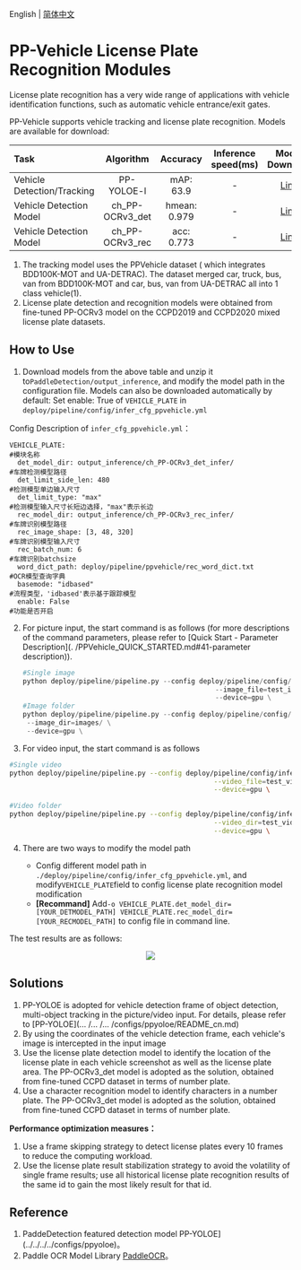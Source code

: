 English | [简体中文](ppvehicle_plate.md)

# PP-Vehicle License Plate Recognition Modules

License plate recognition has a very wide range of applications with vehicle identification functions, such as automatic vehicle entrance/exit gates.

PP-Vehicle supports vehicle tracking and license plate recognition. Models are available for download:

| Task                       | Algorithm       | Accuracy     | Inference speed(ms) | Model Download                                                                             |
|:-------------------------- |:---------------:|:------------:|:-------------------:|:------------------------------------------------------------------------------------------:|
| Vehicle Detection/Tracking | PP-YOLOE-l      | mAP: 63.9    | -                   | [Link](https://bj.bcebos.com/v1/paddledet/models/pipeline/mot_ppyoloe_l_36e_ppvehicle.zip) |
| Vehicle Detection Model    | ch_PP-OCRv3_det | hmean: 0.979 | -                   | [Link](https://bj.bcebos.com/v1/paddledet/models/pipeline/ch_PP-OCRv3_det_infer.tar.gz)    |
| Vehicle Detection Model    | ch_PP-OCRv3_rec | acc: 0.773   | -                   | [Link](https://bj.bcebos.com/v1/paddledet/models/pipeline/ch_PP-OCRv3_rec_infer.tar.gz)    |

1. The tracking model uses the PPVehicle dataset ( which integrates BDD100K-MOT and UA-DETRAC). The dataset merged car, truck, bus, van from BDD100K-MOT and car, bus, van from UA-DETRAC all into 1 class vehicle(1).
2. License plate detection and recognition models were obtained from fine-tuned PP-OCRv3 model on the CCPD2019 and CCPD2020 mixed license plate datasets.

## How to Use

1. Download models from the above table and unzip it to```PaddleDetection/output_inference```, and modify the model path in the configuration file. Models can also be downloaded automatically by default: Set  enable: True of `VEHICLE_PLATE` in `deploy/pipeline/config/infer_cfg_ppvehicle.yml`

Config Description of `infer_cfg_ppvehicle.yml`：

```
VEHICLE_PLATE:                                                            #模块名称
  det_model_dir: output_inference/ch_PP-OCRv3_det_infer/                  #车牌检测模型路径
  det_limit_side_len: 480                                                 #检测模型单边输入尺寸
  det_limit_type: "max"                                                   #检测模型输入尺寸长短边选择，"max"表示长边
  rec_model_dir: output_inference/ch_PP-OCRv3_rec_infer/                  #车牌识别模型路径
  rec_image_shape: [3, 48, 320]                                           #车牌识别模型输入尺寸
  rec_batch_num: 6                                                        #车牌识别batchsize
  word_dict_path: deploy/pipeline/ppvehicle/rec_word_dict.txt             #OCR模型查询字典
  basemode: "idbased"                                                     #流程类型，'idbased'表示基于跟踪模型
  enable: False                                                           #功能是否开启
```

2. For picture input, the start command is as follows (for more descriptions of the command parameters, please refer to [Quick Start - Parameter Description](. /PPVehicle_QUICK_STARTED.md#41-parameter description)).

   ```python
   #Single image
   python deploy/pipeline/pipeline.py --config deploy/pipeline/config/infer_cfg_ppvehicle.yml \
                                                   --image_file=test_image.jpg \
                                                   --device=gpu \
   #Image folder
   python deploy/pipeline/pipeline.py --config deploy/pipeline/config/infer_cfg_ppvehicle.yml \
    --image_dir=images/ \
    --device=gpu \
   ```

3. For video input, the start command is as follows

```bash
#Single video
python deploy/pipeline/pipeline.py --config deploy/pipeline/config/infer_cfg_ppvehicle.yml \
                                                   --video_file=test_video.mp4 \
                                                   --device=gpu \

#Video folder
python deploy/pipeline/pipeline.py --config deploy/pipeline/config/infer_cfg_ppvehicle.yml \
                                                   --video_dir=test_videos/ \
                                                   --device=gpu \
```

4. There are two ways to modify the model path

   - Config different model path in ```./deploy/pipeline/config/infer_cfg_ppvehicle.yml```, and modify`VEHICLE_PLATE`field to config license plate recognition model modification
   - **[Recommand]** Add`-o VEHICLE_PLATE.det_model_dir=[YOUR_DETMODEL_PATH] VEHICLE_PLATE.rec_model_dir=[YOUR_RECMODEL_PATH]` to config file in command line.

The test results are as follows:

<div width="600" align="center">
  <img src="../images/ppvehicleplate.jpg"/>
</div>

## Solutions

1. PP-YOLOE is adopted for vehicle detection frame of object detection, multi-object tracking in the picture/video input. For details, please refer to [PP-YOLOE](... /... /... /configs/ppyoloe/README_cn.md)
2. By using the coordinates of the vehicle detection frame, each vehicle's image is intercepted in the input image
3. Use the license plate detection model to identify the location of the license plate in each vehicle screenshot as well as the license plate area. The PP-OCRv3_det model is adopted as the solution, obtained from fine-tuned CCPD dataset in terms of number plate.
4. Use a character recognition model to identify characters in a number plate. The PP-OCRv3_det model is adopted as the solution, obtained from fine-tuned CCPD dataset in terms of number plate.

**Performance optimization measures：**

1. Use a frame skipping strategy to detect license plates every 10 frames to reduce the computing workload.
2. Use the license plate result stabilization strategy to avoid the volatility of single frame results; use all historical license plate recognition results of the same id to gain the most likely result for that id.

## Reference

1. PaddeDetection featured detection model PP-YOLOE](../../../../configs/ppyoloe)。
2. Paddle OCR Model Library [PaddleOCR](https://github.com/PaddlePaddle/PaddleOCR)。
